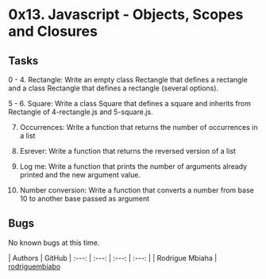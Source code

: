 # 0x13. Javascript - Objects, Scopes and Closures

## Tasks

0 - 4. Rectangle: Write an empty class Rectangle that defines a rectangle and a 
class Rectangle that defines a rectangle (several options).

5 - 6. Square: Write a class Square that defines a square and inherits from
Rectangle of 4-rectangle.js and 5-square.js.

7. Occurrences: Write a function that returns the number of occurrences in a list

8. Esrever: Write a function that returns the reversed version of a list

9. Log me: Write a function that prints the number of arguments already printed
and the new argument value.

10. Number conversion: Write a function that converts a number from base 10 to
another base passed as argument

## Bugs
No known bugs at this time. 

| Authors | GitHub 
| :---: | :---: | :---: | :---: |
| Rodrigue Mbiaha | [rodriguembiabo](https://github.com/rodriguembiabo) 
